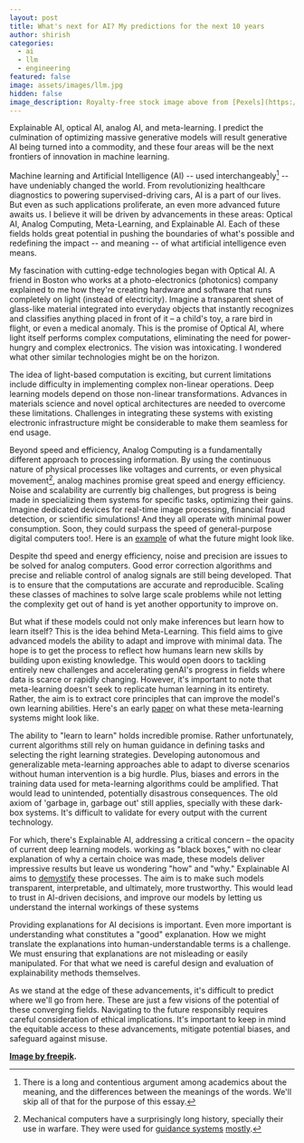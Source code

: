 ```yaml
---
layout: post
title: What's next for AI? My predictions for the next 10 years
author: shirish
categories:
  - ai
  - llm
  - engineering
featured: false
image: assets/images/llm.jpg
hidden: false
image_description: Royalty-free stock image above from [Pexels](https://www.pexels.com/). Human-created, AFAIK.
---
```

Explainable AI, optical AI, analog AI, and meta-learning. I predict the culmination of optimizing massive generative models will result generative AI being turned into a commodity, and these four areas will be the next frontiers of innovation in machine learning.

Machine learning and Artificial Intelligence (AI)  --  used interchangeably[^1] -- have undeniably changed the world. From revolutionizing healthcare diagnostics to powering supervised-driving cars, AI is a part of our lives. But even as such applications proliferate, an even more advanced future awaits us. I believe it will be driven by advancements in these areas: Optical AI, Analog Computing, Meta-Learning, and Explainable AI. Each of these fields holds great potential in pushing the boundaries of what's possible and redefining the impact -- and meaning -- of what artificial intelligence even means.

[^1]: There is a long and contentious argument among academics about the meaning, and the differences between the meanings of the words. We'll skip all of that for the purpose of this essay.

My fascination with cutting-edge technologies began with Optical AI. A friend in Boston who works at a photo-electronics (photonics) company explained to me how they're creating hardware and software that runs completely on light (instead of electricity). Imagine a transparent sheet of glass-like material integrated into everyday objects that instantly recognizes and classifies anything placed in front of it – a child's toy, a rare bird in flight, or even a medical anomaly. This is the promise of Optical AI, where light itself performs complex computations, eliminating the need for power-hungry and complex electronics. The vision was intoxicating. I wondered what other similar technologies might be on the horizon.

The idea of light-based computation is exciting, but current limitations include difficulty in implementing complex non-linear operations. Deep learning models depend on those non-linear transformations. Advances in materials science and novel optical architectures are needed to overcome these limitations. Challenges in integrating these systems with existing electronic infrastructure might be considerable to make them seamless for end usage.

Beyond speed and efficiency, Analog Computing is a fundamentally different approach to processing information. By using the continuous nature of physical processes like voltages and currents, or even physical movement[^2], analog machines promise great speed and energy efficiency. Noise and scalability are currently big challenges, but progress is being made in specializing them systems for specific tasks, optimizing their gains. Imagine dedicated devices for real-time image processing, financial fraud detection, or scientific simulations! And they all operate with minimal power consumption. Soon, they could surpass the speed of general-purpose digital computers too!. Here is an [example](https://www.youtube.com/watch?v=_CwUuyN6NTE) of what the future might look like.

[^2]: Mechanical computers have a surprisingly long history, specially their use in warfare. They were used for [guidance systems](https://en.wikipedia.org/wiki/Mark_I_Fire_Control_Computer) [mostly](https://en.wikipedia.org/wiki/Rangekeeper).

Despite thd speed and energy efficiency, noise and precision are issues to be solved for analog computers. Good error correction algorithms and precise and reliable control of analog signals are still being developed. That is to ensure that the computations are accurate and reproducible. Scaling these classes of machines to solve large scale problems while not letting the complexity get out of hand is yet another opportunity to improve on.

But what if these models could not only make inferences but learn how to learn itself? This is the idea behind Meta-Learning. This field aims to give advanced models the ability to adapt and improve with minimal data. The hope is to get the process to reflect how humans learn new skills by building upon existing knowledge. This would open doors to tackling entirely new challenges and accelerating genAI's progress in fields where data is scarce or rapidly changing. However, it's important to note that meta-learning doesn't seek to replicate human learning in its entirety. Rather, the aim is to extract core principles that can improve the model's own learning abilities. Here's an early [paper](https://arxiv.org/abs/2306.11644) on what these meta-learning systems might look like.

The ability to "learn to learn" holds incredible promise. Rather unfortunately, current algorithms still rely on human guidance in defining tasks and selecting the right learning strategies. Developing autonomous and generalizable meta-learning approaches able to adapt to diverse scenarios without human intervention is a big hurdle. Plus, biases and errors in the training data used for meta-learning algorithms could be amplified. That would lead to unintended, potentially disastrous consequences. The old axiom of 'garbage in, garbage out' still applies, specially with these dark-box systems. It's difficult to validate for every output with the current technology.

For which, there's Explainable AI, addressing a critical concern – the opacity of current deep learning models.  working as "black boxes," with no clear explanation of why a certain choice was made, these models deliver impressive results but leave us wondering "how" and "why." Explainable AI aims to [demystify](https://arxiv.org/abs/2309.01029 "A survey paper for explainable AI research") these processes. The aim is to make such models transparent, interpretable, and ultimately, more trustworthy. This would lead to trust in AI-driven decisions, and improve our models by letting us understand the internal workings of these systems

Providing explanations for AI decisions is important. Even more important is understanding what constitutes a "good" explanation. How we might translate the explanations into human-understandable terms is a challenge. We must ensuring that explanations are not misleading or easily manipulated. For that what we need is careful design and evaluation of explainability methods themselves.

As we stand at the edge of these advancements, it's difficult to predict where we'll go from here. These are just a few visions of the potential of these converging fields. Navigating to the future responsibly requires careful consideration of ethical implications. It's important to keep in mind the equitable access to these advancements, mitigate potential biases, and safeguard against misuse.

__<a href="https://www.freepik.com/free-vector/robotic-process-automation-illustration_21743709.htm#fromView=search&page=1&position=28&uuid=14852b8d-0772-4624-97fc-6cf3a5b513be">Image by freepik</a>.__